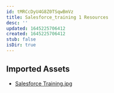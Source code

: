 ```yaml
---
id: tMRCcDyU4G8Z0TSqwBmVz
title: Salesforce_training 1 Resources
desc: ''
updated: 1645225706412
created: 1645225706412
stub: false
isDir: true
---
```

## Imported Assets
- [Salesforce Training.jpg](/assets/salesforce-training-C4WGgaJ0p5Ww.jpg)
